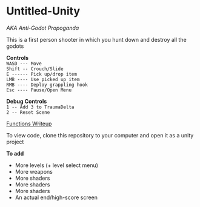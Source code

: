 # Untitled-Unity
*AKA Anti-Godot Propoganda*

This is a first person shooter in which you hunt down and destroy all the godots

**Controls**  
``WASD --- Move``  
``Shift -- Crouch/Slide``    
``E ------ Pick up/drop item``  
``LMB ---- Use picked up item``  
``RMB ---- Deploy grappling hook``  
``Esc ---- Pause/Open Menu``  
  
**Debug Controls**  
``1 -- Add 3 to TraumaDelta``  
``2 -- Reset Scene``  
  
[Functions Writeup](https://github.com/Nathan-Duong/untitled-unity/blob/master/FunctionsWriteup.md)  

To view code, clone this repository to your computer and open it as a unity project  
  
**To add**
- More levels (+ level select menu)
- More weapons
- More shaders
- More shaders
- More shaders
- An actual end/high-score screen
